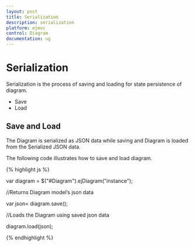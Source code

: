 ```yaml
---
layout: post
title: Serialization
description: serialization
platform: ejmvc
control: Diagram
documentation: ug
---
```


# Serialization

Serialization is the process of saving and loading for state persistence of diagram.

* Save
* Load

## Save and Load

The Diagram is serialized as JSON data while saving and Diagram is loaded from the Serialized JSON data.

The following code illustrates how to save and load diagram.



{% highlight js %}




var diagram = $("#Diagram").ejDiagram("instance");


//Returns Diagram model’s json data

var json= diagram.save();



//Loads the Diagram using saved json data 

diagram.load(json);



{% endhighlight %}



